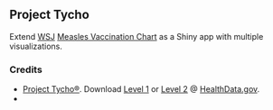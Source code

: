 ## Project Tycho

Extend [WSJ](http://wsj.com/) [Measles Vaccination Chart](http://graphics.wsj.com/infectious-diseases-and-vaccines/) as a Shiny app with multiple visualizations.

### Credits

 - [Project Tycho®](http://www.tycho.pitt.edu/). Download [Level 1](https://www.healthdata.gov/dataset/project-tycho-%C2%AE-level-1-data) or [Level 2](https://www.healthdata.gov/dataset/project-tycho-%C2%AE-level-2-data) @ [HealthData.gov](www.healthdata.gov).
 - 
